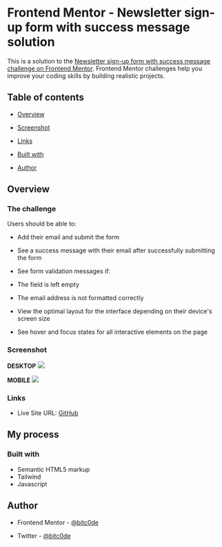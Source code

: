 
# Frontend Mentor - Newsletter sign-up form with success message solution

  

This is a solution to the [Newsletter sign-up form with success message challenge on Frontend Mentor](https://www.frontendmentor.io/challenges/newsletter-signup-form-with-success-message-3FC1AZbNrv). Frontend Mentor challenges help you improve your coding skills by building realistic projects.

  

## Table of contents

  

- [Overview](#overview)

- [Screenshot](#screenshot)

- [Links](#links)

- [Built with](#built-with)

- [Author](#author)

 

## Overview

  

### The challenge

  

Users should be able to:

  

- Add their email and submit the form

- See a success message with their email after successfully submitting the form

- See form validation messages if:

- The field is left empty

- The email address is not formatted correctly

- View the optimal layout for the interface depending on their device's screen size

- See hover and focus states for all interactive elements on the page

  

### Screenshot

**DESKTOP**
![](https://i.ibb.co/ZS4RNf6/image.png)

**MOBILE**
![](https://i.ibb.co/WWW1RZG/image.png)
  

### Links


- Live Site URL: [GitHub](https://bitc0de.github.io/NewsletterSign-upFormWithSuccessMessage/)

  

## My process

  

### Built with

- Semantic HTML5 markup
- Tailwind
- Javascript
  
  

## Author


- Frontend Mentor - [@bitc0de](https://www.frontendmentor.io/profile/bitc0de)

- Twitter - [@bitc0de](https://twitter.com/bitc0de)

  
